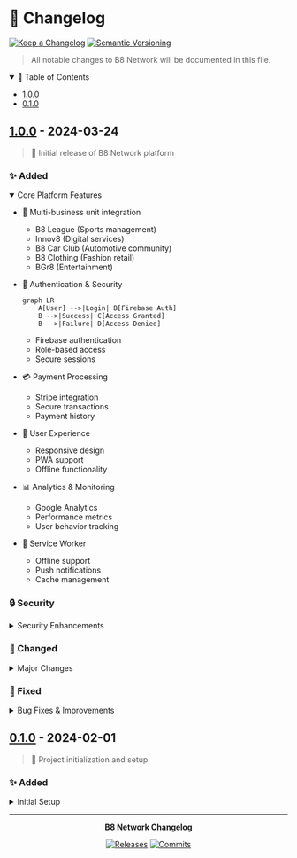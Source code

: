 # 📝 Changelog

[![Keep a Changelog](https://img.shields.io/badge/Keep%20a%20Changelog-Always-brightgreen)](https://keepachangelog.com)
[![Semantic Versioning](https://img.shields.io/badge/Semantic%20Versioning-2.0.0-brightgreen)](https://semver.org)

> All notable changes to B8 Network will be documented in this file.

<details open>
<summary>📖 Table of Contents</summary>

- [1.0.0](#100---2024-03-24)
- [0.1.0](#010---2024-02-01)
</details>

## [1.0.0] - 2024-03-24

> 🎉 Initial release of B8 Network platform

### ✨ Added

<details open>
<summary>Core Platform Features</summary>

- 🏢 Multi-business unit integration
  - B8 League (Sports management)
  - Innov8 (Digital services)
  - B8 Car Club (Automotive community)
  - B8 Clothing (Fashion retail)
  - BGr8 (Entertainment)

- 🔐 Authentication & Security
  ```mermaid
  graph LR
      A[User] -->|Login| B[Firebase Auth]
      B -->|Success| C[Access Granted]
      B -->|Failure| D[Access Denied]
  ```
  - Firebase authentication
  - Role-based access
  - Secure sessions

- 💳 Payment Processing
  - Stripe integration
  - Secure transactions
  - Payment history

- 📱 User Experience
  - Responsive design
  - PWA support
  - Offline functionality

- 📊 Analytics & Monitoring
  - Google Analytics
  - Performance metrics
  - User behavior tracking

- 🔄 Service Worker
  - Offline support
  - Push notifications
  - Cache management
</details>

### 🔒 Security

<details>
<summary>Security Enhancements</summary>

- 🛡️ Content Security Policy
  ```http
  Content-Security-Policy: default-src 'self';
                          script-src 'self' 'unsafe-inline';
                          style-src 'self' 'unsafe-inline';
  ```
- 🔐 Security Headers
- 🔥 Firebase Security Rules
- 🚪 Protected API Endpoints
- ⚡ Rate Limiting
- ✅ Input Validation
</details>

### 🔄 Changed

<details>
<summary>Major Changes</summary>

- ⚡ Updated Firebase SDK
  ```diff
  - "firebase": "^9.0.0"
  + "firebase": "^11.3.1"
  ```
- 🛠️ Migrated to Vite
- 📝 Enhanced TypeScript Config
</details>

### 🐛 Fixed

<details>
<summary>Bug Fixes & Improvements</summary>

- 🔧 Performance Optimizations
- 🔒 Security Vulnerabilities
- 🎯 SEO Issues
- 📱 Mobile Responsiveness
</details>

## [0.1.0] - 2024-02-01

> 🚀 Project initialization and setup

### ✨ Added

<details>
<summary>Initial Setup</summary>

- 📁 Project Structure
  ```
  b8-network/
  ├── 📱 src/
  ├── 🔧 config/
  ├── 📝 docs/
  └── 📦 package.json
  ```
- 🔧 Core Dependencies
- 📚 Initial Documentation
</details>

---

<div align="center">

**B8 Network Changelog**

[1.0.0]: https://github.com/yourusername/b8-network/releases/tag/v1.0.0
[0.1.0]: https://github.com/yourusername/b8-network/releases/tag/v0.1.0

[![Releases](https://img.shields.io/github/v/release/yourusername/b8-network)](https://github.com/yourusername/b8-network/releases)
[![Commits](https://img.shields.io/github/commit-activity/m/yourusername/b8-network)](https://github.com/yourusername/b8-network/commits)

</div> 